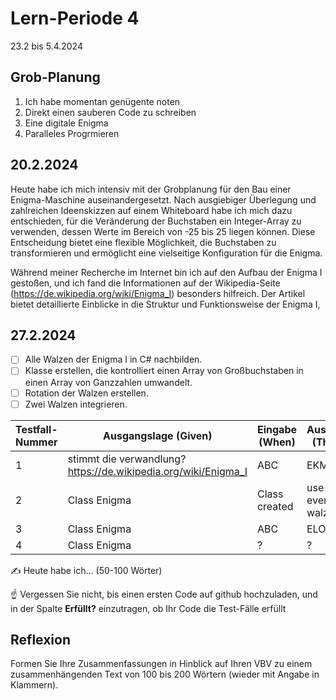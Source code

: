# Lern-Periode 4

23.2 bis 5.4.2024

## Grob-Planung

1. Ich habe momentan genügente noten
2. Direkt einen sauberen Code zu schreiben
3. Eine digitale Enigma
4. Paralleles Progrmieren 

## 20.2.2024


Heute habe ich mich intensiv mit der Grobplanung für den Bau einer Enigma-Maschine auseinandergesetzt. Nach ausgiebiger Überlegung und zahlreichen Ideenskizzen auf einem Whiteboard habe ich mich dazu entschieden, für die Veränderung der Buchstaben ein Integer-Array zu verwenden, dessen Werte im Bereich von -25 bis 25 liegen können. Diese Entscheidung bietet eine flexible Möglichkeit, die Buchstaben zu transformieren und ermöglicht eine vielseitige Konfiguration für die Enigma.

Während meiner Recherche im Internet bin ich auf den Aufbau der Enigma I gestoßen, und ich fand die Informationen auf der Wikipedia-Seite (https://de.wikipedia.org/wiki/Enigma_I) besonders hilfreich. Der Artikel bietet detaillierte Einblicke in die Struktur und Funktionsweise der Enigma I, 
## 27.2.2024

- [ ] Alle Walzen der Enigma I in C# nachbilden.
- [ ] Klasse erstellen, die kontrolliert einen Array von Großbuchstaben in einen Array von Ganzzahlen umwandelt.
- [ ] Rotation der Walzen erstellen.
- [ ] Zwei Walzen integrieren.

| Testfall-Nummer | Ausgangslage (Given) | Eingabe (When) | Ausgabe (Then) | Erfüllt? |
| --------------- | -------------------- | -------------- | -------------- | -------- |
| 1               |   stimmt die verwandlung?   https://de.wikipedia.org/wiki/Enigma_I|     ABC           | EKM         |          |
| 2              |     Class      Enigma           |   Class created             |      use every walze          |          |
| 3            |        Class Enigma              |           ABC     |       ELO         |          |
| 4               |        Class Enigma              |       ?         |       ?         |          |

✍️ Heute habe ich... (50-100 Wörter)

☝️ Vergessen Sie nicht, bis einen ersten Code auf github hochzuladen, und in der Spalte **Erfüllt?** einzutragen, ob Ihr Code die Test-Fälle erfüllt



## Reflexion

Formen Sie Ihre Zusammenfassungen in Hinblick auf Ihren VBV zu einem zusammenhängenden Text von 100 bis 200 Wörtern (wieder mit Angabe in Klammern).
